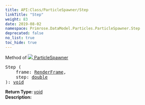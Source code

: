 ```yaml
---
title: API:Class/ParticleSpawner/Step
linkTitle: "Step"
weight: 83
date: 2019-08-02
namespace: Primrose.DataModel.Particles.ParticleSpawner.Step
deprecated: false
no_list: true
toc_hide: true
---
```

Method of <a href="/docs/api-reference/Class/ParticleSpawner"><img src="/icons/silk/emitter.png"/>&nbsp;ParticleSpawner</a>
<pre class="method-declaration">
Step (
    frame: <a class="type" href="/docs/api-reference/Misc/RenderFrame">RenderFrame</a>,
    step: <a class="type" href="/docs/api-reference/System/Primitives#double">double</a>
): <a class="type" href="/docs/api-reference/System/void">void</a></pre>
<b>Return Type: </b>
<a class="type" href="/docs/api-reference/System/void">void</a>
<br/>
<b>Description: </b>